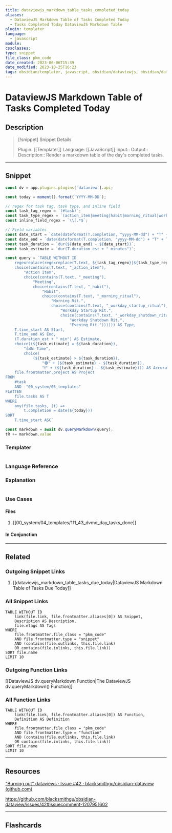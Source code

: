 ```yaml
---
title: dataviewjs_markdown_table_tasks_completed_today
aliases:
  - DataviewJS Markdown Table of Tasks Completed Today
  - Tasks Completed Today DataviewJS Markdown Table
plugin: templater
language:
  - javascript
module:
cssclasses:
type: snippet
file_class: pkm_code
date_created: 2023-06-06T15:39
date_modified: 2023-10-25T16:23
tags: obsidian/templater, javascript, obsidian/dataviewjs, obsidian/dataview, markdown/table
---
```

# DataviewJS Markdown Table of Tasks Completed Today

## Description

> [!snippet] Snippet Details
>
> Plugin: [[Templater]]
> Language: [[JavaScript]]
> Input::
> Output::
> Description:: Render a markdown table of the day's completed tasks.

---

## Snippet

<!-- Add the full code including explanatory comments  -->

```javascript
const dv = app.plugins.plugins[`dataview`].api;

const today = moment().format(`YYYY-MM-DD`);

// regex for task tag, task type, and inline field
const task_tag_regex = `(#task)`;
const task_type_regex = `(action_item|meeting|habit|morning_ritual|workday_startup_ritual|workday_shutdown_ritual|evening_ritual)\\s*`;
const inline_field_regex = `\\[.*$`;

// Field variables
const date_start = `date(dateformat(T.completion, "yyyy-MM-dd") + "T" + T.time_start)`;
const date_end = `date(dateformat(T.completion, "yyyy-MM-dd") + "T" + T.time_end)`;
const task_duration = `dur(${date_end} - ${date_start})`;
const task_estimate = `dur(T.duration_est + " minutes")`;

const query = `TABLE WITHOUT ID
	regexreplace(regexreplace(T.text, ${task_tag_regex}|${task_type_regex}${inline_field_regex}", ""), "_$", "") AS Task,
	choice(contains(T.text, "_action_item"),
		"Action Item",
		choice(contains(T.text, "_meeting"),
			"Meeting",
			choice(contains(T.text, "_habit"),
				"Habit",
				choice(contains(T.text, "_morning_ritual"),
					"Morning Rit.",
					choice(contains(T.text, "_workday_startup_ritual"),
						"Workday Startup Rit.",
						choice(contains(T.text, "_workday_shutdown_ritual"),
							"Workday Shutdown Rit.",
							"Evening Rit.")))))) AS Type,
	T.time_start AS Start,
	T.time_end AS End,
	(T.duration_est + " min") AS Estimate,
	choice((${task_estimate} = ${task_duration}),
		"👍On Time",
		choice(
			(${task_estimate} > ${task_duration}),
				"🟢" + (${task_estimate} - ${task_duration}),
				"❗" + (${task_duration} - ${task_estimate}))) AS Accuracy,
	file.frontmatter.project AS Project
FROM
	#task
	AND -"00_system/05_templates"
FLATTEN
	file.tasks AS T
WHERE
	any(file.tasks, (t) =>
		t.completion = date(${today}))
SORT
	T.time_start ASC`

const markdown = await dv.queryMarkdown(query);
tR += markdown.value
```

### Templater

<!-- Add the full code as it should appear in the template  -->
<!-- Exclude explanatory comments  -->

```javascript

```

### Language Reference

<!-- Recreate the code with links to files  -->

### Explanation

```javascript

```

### Use Cases

#### Files

<!-- Files containing the snippet  -->

1. [[00_system/04_templates/111_43_dvmd_day_tasks_done]]

#### In Conjunction

<!-- Snippets used together with this snippet  -->

---

## Related

### Outgoing Snippet Links

<!-- Link related snippet here -->

1. [[dataviewjs_markdown_table_tasks_due_today|DataviewJS Markdown Table of Tasks Due Today]]

### All Snippet Links

<!-- Query limit 10  -->

```dataview
TABLE WITHOUT ID
	link(file.link, file.frontmatter.aliases[0]) AS Snippet,
	Description AS Description,
	file.etags AS Tags
WHERE
	file.frontmatter.file_class = "pkm_code"
	AND file.frontmatter.type = "snippet"
	AND (contains(file.outlinks, this.file.link)
	OR contains(file.inlinks, this.file.link))
SORT file.name
LIMIT 10
```

### Outgoing Function Links

<!-- Link related functions here -->
[[DataviewJS dv.queryMarkdown Function|The DataviewJS dv.queryMarkdown() Function]]

### All Function Links

<!-- Query limit 10  -->

```dataview
TABLE WITHOUT ID
	link(file.link, file.frontmatter.aliases[0]) AS Function,
	Definition AS Definition
WHERE
	file.frontmatter.file_class = "pkm_code"
	AND file.frontmatter.type = "function"
	AND (contains(file.outlinks, this.file.link)
	OR contains(file.inlinks, this.file.link))
SORT file.name
LIMIT 10
```

---

## Resources

["Burning out" dataviews · Issue #42 · blacksmithgu/obsidian-dataview (github.com)](https://github.com/blacksmithgu/obsidian-dataview/issues/42)

<https://github.com/blacksmithgu/obsidian-dataview/issues/42#issuecomment-1207951602>

---

## Flashcards
